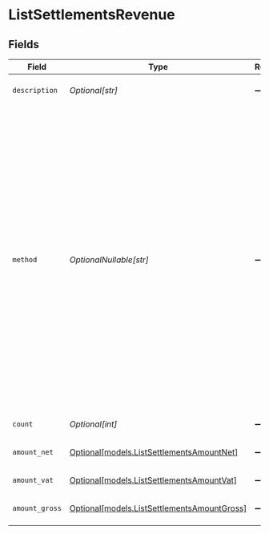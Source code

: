 # ListSettlementsRevenue


## Fields

| Field                                                                                                                                                                                                                                                                                                                                                                                                                                                                                                                       | Type                                                                                                                                                                                                                                                                                                                                                                                                                                                                                                                        | Required                                                                                                                                                                                                                                                                                                                                                                                                                                                                                                                    | Description                                                                                                                                                                                                                                                                                                                                                                                                                                                                                                                 | Example                                                                                                                                                                                                                                                                                                                                                                                                                                                                                                                     |
| --------------------------------------------------------------------------------------------------------------------------------------------------------------------------------------------------------------------------------------------------------------------------------------------------------------------------------------------------------------------------------------------------------------------------------------------------------------------------------------------------------------------------- | --------------------------------------------------------------------------------------------------------------------------------------------------------------------------------------------------------------------------------------------------------------------------------------------------------------------------------------------------------------------------------------------------------------------------------------------------------------------------------------------------------------------------- | --------------------------------------------------------------------------------------------------------------------------------------------------------------------------------------------------------------------------------------------------------------------------------------------------------------------------------------------------------------------------------------------------------------------------------------------------------------------------------------------------------------------------- | --------------------------------------------------------------------------------------------------------------------------------------------------------------------------------------------------------------------------------------------------------------------------------------------------------------------------------------------------------------------------------------------------------------------------------------------------------------------------------------------------------------------------- | --------------------------------------------------------------------------------------------------------------------------------------------------------------------------------------------------------------------------------------------------------------------------------------------------------------------------------------------------------------------------------------------------------------------------------------------------------------------------------------------------------------------------- |
| `description`                                                                                                                                                                                                                                                                                                                                                                                                                                                                                                               | *Optional[str]*                                                                                                                                                                                                                                                                                                                                                                                                                                                                                                             | :heavy_minus_sign:                                                                                                                                                                                                                                                                                                                                                                                                                                                                                                          | A description of the revenue subtotal                                                                                                                                                                                                                                                                                                                                                                                                                                                                                       | Credit card                                                                                                                                                                                                                                                                                                                                                                                                                                                                                                                 |
| `method`                                                                                                                                                                                                                                                                                                                                                                                                                                                                                                                    | *OptionalNullable[str]*                                                                                                                                                                                                                                                                                                                                                                                                                                                                                                     | :heavy_minus_sign:                                                                                                                                                                                                                                                                                                                                                                                                                                                                                                          | The payment method, if applicable<br/><br/>Possible values: `alma` `bacs` `applepay` `bancomatpay` `bancontact` `banktransfer` `belfius` `billie` `bizum` `bitcoin` `blik` `creditcard` `directdebit` `eps` `giftcard` `giropay` `googlepay` `ideal` `in3` `inghomepay` `kbc` `klarnapaylater` `klarnapaynow` `klarnasliceit` `klarna` `mbway` `multibanco` `mybank` `paybybank` `payconiq` `paypal` `paysafecard` `przelewy24` `riverty` `satispay` `podiumcadeaukaart` `pointofsale` `sofort` `swish` `trustly` `twint` `voucher` | creditcard                                                                                                                                                                                                                                                                                                                                                                                                                                                                                                                  |
| `count`                                                                                                                                                                                                                                                                                                                                                                                                                                                                                                                     | *Optional[int]*                                                                                                                                                                                                                                                                                                                                                                                                                                                                                                             | :heavy_minus_sign:                                                                                                                                                                                                                                                                                                                                                                                                                                                                                                          | The number of payments                                                                                                                                                                                                                                                                                                                                                                                                                                                                                                      | 10                                                                                                                                                                                                                                                                                                                                                                                                                                                                                                                          |
| `amount_net`                                                                                                                                                                                                                                                                                                                                                                                                                                                                                                                | [Optional[models.ListSettlementsAmountNet]](../models/listsettlementsamountnet.md)                                                                                                                                                                                                                                                                                                                                                                                                                                          | :heavy_minus_sign:                                                                                                                                                                                                                                                                                                                                                                                                                                                                                                          | The net total of received funds, i.e. excluding VAT                                                                                                                                                                                                                                                                                                                                                                                                                                                                         |                                                                                                                                                                                                                                                                                                                                                                                                                                                                                                                             |
| `amount_vat`                                                                                                                                                                                                                                                                                                                                                                                                                                                                                                                | [Optional[models.ListSettlementsAmountVat]](../models/listsettlementsamountvat.md)                                                                                                                                                                                                                                                                                                                                                                                                                                          | :heavy_minus_sign:                                                                                                                                                                                                                                                                                                                                                                                                                                                                                                          | The applicable VAT                                                                                                                                                                                                                                                                                                                                                                                                                                                                                                          |                                                                                                                                                                                                                                                                                                                                                                                                                                                                                                                             |
| `amount_gross`                                                                                                                                                                                                                                                                                                                                                                                                                                                                                                              | [Optional[models.ListSettlementsAmountGross]](../models/listsettlementsamountgross.md)                                                                                                                                                                                                                                                                                                                                                                                                                                      | :heavy_minus_sign:                                                                                                                                                                                                                                                                                                                                                                                                                                                                                                          | The gross total of received funds, i.e. including VAT                                                                                                                                                                                                                                                                                                                                                                                                                                                                       |                                                                                                                                                                                                                                                                                                                                                                                                                                                                                                                             |